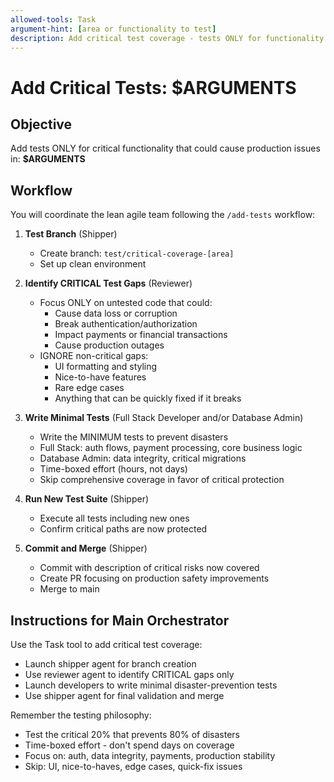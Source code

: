 ```yaml
---
allowed-tools: Task
argument-hint: [area or functionality to test]
description: Add critical test coverage - tests ONLY for functionality that could cause production issues
---
```


# Add Critical Tests: $ARGUMENTS

## Objective

Add tests ONLY for critical functionality that could cause production issues in: **$ARGUMENTS**

## Workflow

You will coordinate the lean agile team following the `/add-tests` workflow:

1. **Test Branch** (Shipper)

   - Create branch: `test/critical-coverage-[area]`
   - Set up clean environment

2. **Identify CRITICAL Test Gaps** (Reviewer)

   - Focus ONLY on untested code that could:
     - Cause data loss or corruption
     - Break authentication/authorization
     - Impact payments or financial transactions
     - Cause production outages
   - IGNORE non-critical gaps:
     - UI formatting and styling
     - Nice-to-have features
     - Rare edge cases
     - Anything that can be quickly fixed if it breaks

3. **Write Minimal Tests** (Full Stack Developer and/or Database Admin)

   - Write the MINIMUM tests to prevent disasters
   - Full Stack: auth flows, payment processing, core business logic
   - Database Admin: data integrity, critical migrations
   - Time-boxed effort (hours, not days)
   - Skip comprehensive coverage in favor of critical protection

4. **Run New Test Suite** (Shipper)

   - Execute all tests including new ones
   - Confirm critical paths are now protected

5. **Commit and Merge** (Shipper)
   - Commit with description of critical risks now covered
   - Create PR focusing on production safety improvements
   - Merge to main

## Instructions for Main Orchestrator

Use the Task tool to add critical test coverage:

- Launch shipper agent for branch creation
- Use reviewer agent to identify CRITICAL gaps only
- Launch developers to write minimal disaster-prevention tests
- Use shipper agent for final validation and merge

Remember the testing philosophy:

- Test the critical 20% that prevents 80% of disasters
- Time-boxed effort - don't spend days on coverage
- Focus on: auth, data integrity, payments, production stability
- Skip: UI, nice-to-haves, edge cases, quick-fix issues
